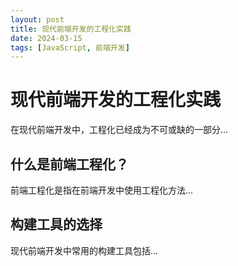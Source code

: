```yaml
---
layout: post
title: 现代前端开发的工程化实践
date: 2024-03-15
tags: [JavaScript, 前端开发]
---
```


# 现代前端开发的工程化实践

在现代前端开发中，工程化已经成为不可或缺的一部分...

## 什么是前端工程化？

前端工程化是指在前端开发中使用工程化方法...

## 构建工具的选择

现代前端开发中常用的构建工具包括... 